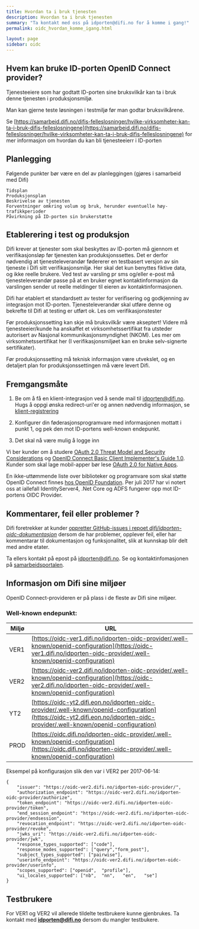 ```yaml
---
title: Hvordan ta i bruk tjenesten
description: Hvordan ta i bruk tjenesten
summary: "Ta kontakt med oss på idporten@difi.no for å komme i gang!"
permalink: oidc_hvordan_komme_igang.html

layout: page
sidebar: oidc
---
```


## Hvem kan bruke ID-porten OpenID Connect provider?

Tjenesteeiere som har godtatt ID-porten sine bruksvilkår kan ta i bruk denne tjenesten i produksjonsmiljø.

Man kan gjerne teste løsningen i testmiljø før man godtar bruksvilkårene.

Se
[https://samarbeid.difi.no/difis-felleslosninger/hvilke-virksomheter-kan-ta-i-bruk-difis-felleslosningene](https://samarbeid.difi.no/difis-felleslosninger/hvilke-virksomheter-kan-ta-i-bruk-difis-felleslosningene)
 for mer informasjon om hvordan du kan bli tjenesteeierr i ID-porten

## Planlegging
Følgende punkter bør være en del av planleggingen (gjøres i samarbeid med Difi)

    Tidsplan
    Produksjonsplan
    Beskrivelse av tjenesten
    Forventninger omkring volum og bruk, herunder eventuelle høy-trafikkperioder
    Påvirkning på ID-porten sin brukerstøtte

## Etablerering i test og produksjon
Difi krever at tjenester som skal beskyttes av ID-porten må gjennom et verifikasjonsløp før tjenesten kan produksjonssettes. Det er derfor nødvendig at tjenesteleverandør fødererer en testbasert versjon av sin tjeneste i Difi sitt verifikasjonsmiljø. Her skal det kun benyttes fiktive data, og ikke reelle brukere. Ved test av varsling pr sms og/eller e-post må tjenesteleverandør passe på at en bruker egnet kontaktinformasjon da varslingen sender ut reelle meldinger til eieren av kontaktinformasjonen.

Difi har etablert et standardsett av tester for verifisering og godkjenning av integrasjon mot ID-porten. Tjenesteleverandør skal utføre denne og bekrefte til Difi at testing er utført ok. Les om verifikasjonstester

Før produksjonssetting kan skje må bruksvilkår være akseptert! Videre må tjenesteeier/kunde ha anskaffet et virksomhetssertifikat fra utsteder autorisert av Nasjonal kommunikasjonsmyndighet (NKOM). Les mer om virksomhetssertifikat her (I verifikasjonsmiljøet kan en bruke selv-signerte sertifikater).

Før produksjonssetting må teknisk informasjon være utvekslet, og en detaljert plan for produksjonssettingen må være levert Difi.

## Fremgangsmåte
 1.  Be om å få en klient-integrasjon ved å sende mail til  idporten@difi.no.  Hugs å oppgi ønska redirect-uri'er og annen nødvendig informasjon, se [klient-registrering](oidc_func_clientreg.html)

 2. Konfigurer din føderasjonsprogramvare med informasjonen mottatt i punkt 1, og pek den mot ID-portens well-known endepunkt.
 3. Det skal nå være mulig å logge inn


Vi ber kunder om å studere [OAuth 2.0 Threat Model and Security Considerations](https://tools.ietf.org/html/rfc6819) og
[OpenID Connect Basic Client Implementer's Guide 1.0](https://openid.net/specs/openid-connect-basic-1_0.html).
Kunder som skal lage mobil-apper bør lese [OAuth 2.0 for Native Apps](https://tools.ietf.org/html/rfc8252).


En ikke-uttømmende liste over biblioteker og programvare som skal støtte OpenID Connect finnes [hos OpenID Foundation](http://openid.net/developers/certified/). Per juli 2017 har vi notert oss at iallefall IdentityServer4, .Net Core og ADFS fungerer opp mot ID-portens OIDC Provider.

## Kommentarer, feil eller problemer ?

Difi foretrekker at kunder [oppretter GitHub-issues i repoet *difi/idporten-oidc-dokumentasjon*](https://github.com/difi/idporten-oidc-dokumentasjon/issues) dersom de har problemer, opplever feil, eller har kommentarar til dokumentasjon og funksjonalitet, slik at kunnskap blir delt med andre etater.

Ta ellers kontakt på epost på idporten@difi.no.  Se og kontaktinfomasjonen på [samarbeidsportalen](https://samarbeid.difi.no/).

## Informasjon om Difi sine miljøer

OpenID Connect-provideren er på plass i de fleste av Difi sine miljøer.

### Well-known endepunkt:

|Miljø|URL|
|-|-|
|VER1|[https://oidc-ver1.difi.no/idporten-oidc-provider/.well-known/openid-configuration](https://oidc-ver1.difi.no/idporten-oidc-provider/.well-known/openid-configuration)|
|VER2|[https://oidc-ver2.difi.no/idporten-oidc-provider/.well-known/openid-configuration](https://oidc-ver2.difi.no/idporten-oidc-provider/.well-known/openid-configuration)|
|YT2|[https://oidc-yt2.difi.eon.no/idporten-oidc-provider/.well-known/openid-configuration](https://oidc-yt2.difi.eon.no/idporten-oidc-provider/.well-known/openid-configuration)|
|PROD|[https://oidc.difi.no/idporten-oidc-provider/.well-known/openid-configuration](https://oidc.difi.no/idporten-oidc-provider/.well-known/openid-configuration)|


Eksempel på konfigurasjon slik den var i VER2 per 2017-06-14:
```
{
	"issuer": "https://oidc-ver2.difi.no/idporten-oidc-provider/",
	"authorization_endpoint": "https://oidc-ver2.difi.no/idporten-oidc-provider/authorize",
	"token_endpoint": "https://oidc-ver2.difi.no/idporten-oidc-provider/token",
	"end_session_endpoint": "https://oidc-ver2.difi.no/idporten-oidc-provider/endsession",
	"revocation_endpoint": "https://oidc-ver2.difi.no/idporten-oidc-provider/revoke",
	"jwks_uri": "https://oidc-ver2.difi.no/idporten-oidc-provider/jwk",
	"response_types_supported": ["code"],
	"response_modes_supported": ["query","form_post"],
	"subject_types_supported": ["pairwise"],
	"userinfo_endpoint": "https://oidc-ver2.difi.no/idporten-oidc-provider/userinfo",
	"scopes_supported": ["openid",	"profile"],
	"ui_locales_supported": ["nb",	"nn",	"en",	"se"]
}
```



## Testbrukere

For VER1 og VER2 vil allerede tildelte testbrukere kunne gjenbrukes. Ta kontakt med **idporten@difi.no** dersom du mangler testbukere.
